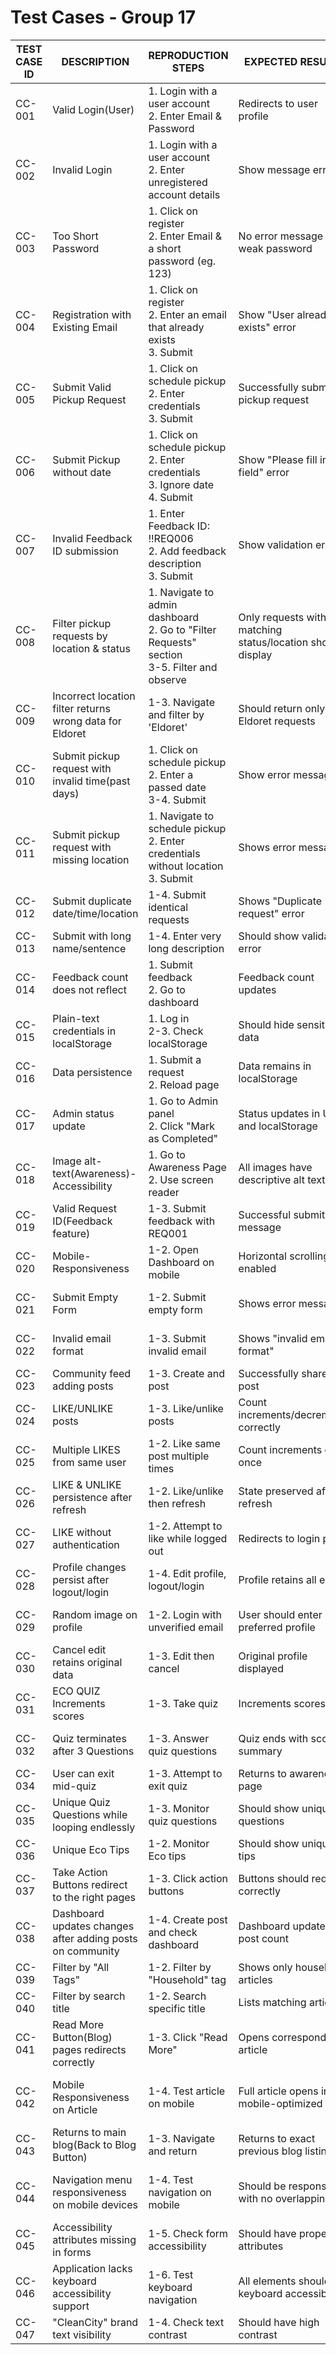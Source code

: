 # Test Cases - Group 17

| TEST CASE ID | DESCRIPTION                                                                 | REPRODUCTION STEPS                                                                 | EXPECTED RESULTS                                                                 | ACTUAL RESULTS                                                                 | STATUS |
|-------------|-----------------------------------------------------------------------------|-----------------------------------------------------------------------------------|---------------------------------------------------------------------------------|--------------------------------------------------------------------------------|--------|
| CC-001      | Valid Login(User)                                                           | 1. Login with a user account<br>2. Enter Email & Password                         | Redirects to user profile                                                       | Redirects successfully                                                          | PASS   |
| CC-002      | Invalid Login                                                               | 1. Login with a user account<br>2. Enter unregistered account details             | Show message error                                                              | Logins in successfully                                                          | FAIL   |
| CC-003      | Too Short Password                                                          | 1. Click on register<br>2. Enter Email & a short password (eg. 123)               | No error message for weak password                                              | Registers successfully                                                          | FAIL   |
| CC-004      | Registration with Existing Email                                            | 1. Click on register<br>2. Enter an email that already exists<br>3. Submit        | Show "User already exists" error                                                | User registered successfully                                                   | FAIL   |
| CC-005      | Submit Valid Pickup Request                                                 | 1. Click on schedule pickup<br>2. Enter credentials<br>3. Submit                  | Successfully submits pickup request                                             | Successfully submits pickup request                                            | PASS   |
| CC-006      | Submit Pickup without date                                                  | 1. Click on schedule pickup<br>2. Enter credentials<br>3. Ignore date<br>4. Submit | Show "Please fill in this field" error                                          | Field shows "Please fill in this field" error                                  | PASS   |
| CC-007      | Invalid Feedback ID submission                                              | 1. Enter Feedback ID: !!REQ006<br>2. Add feedback description<br>3. Submit        | Show validation error                                                           | No error shown                                                                 | FAIL   |
| CC-008      | Filter pickup requests by location & status                                 | 1. Navigate to admin dashboard<br>2. Go to "Filter Requests" section<br>3-5. Filter and observe | Only requests with matching status/location should display | Shows incorrect statuses (COMPLETED, MISSED, PENDING)                          | FAIL   |
| CC-009      | Incorrect location filter returns wrong data for Eldoret                    | 1-3. Navigate and filter by 'Eldoret'                                             | Should return only Eldoret requests                                              | Returns Nairobi requests instead                                               | FAIL   |
| CC-010      | Submit pickup request with invalid time(past days)                          | 1. Click on schedule pickup<br>2. Enter a passed date<br>3-4. Submit              | Show error message                                                              | Accepts past requests                                                          | FAIL   |
| CC-011      | Submit pickup request with missing location                                 | 1. Navigate to schedule pickup<br>2. Enter credentials without location<br>3. Submit | Shows error message                                                           | Displays correct error message                                                 | PASS   |
| CC-012      | Submit duplicate date/time/location                                         | 1-4. Submit identical requests                                                    | Shows "Duplicate request" error                                                 | Successfully accepts the request                                               | FAIL   |
| CC-013      | Submit with long name/sentence                                              | 1-4. Enter very long description                                                  | Should show validation error                                                    | Handles extra long input                                                       | FAIL   |
| CC-014      | Feedback count does not reflect                                             | 1. Submit feedback<br>2. Go to dashboard                                          | Feedback count updates                                                          | Feedback count does not update                                                 | FAIL   |
| CC-015      | Plain-text credentials in localStorage                                      | 1. Log in<br>2-3. Check localStorage                                              | Should hide sensitive data                                                      | Exposed plain-text data                                                        | FAIL   |
| CC-016      | Data persistence                                                           | 1. Submit a request<br>2. Reload page                                             | Data remains in localStorage                                                    | Data lost on refresh                                                           | FAIL   |
| CC-017      | Admin status update                                                        | 1. Go to Admin panel<br>2. Click "Mark as Completed"                              | Status updates in UI and localStorage                                           | UI doesn't refresh                                                             | FAIL   |
| CC-018      | Image alt-text(Awareness)-Accessibility                                    | 1. Go to Awareness Page<br>2. Use screen reader                                   | All images have descriptive alt text                                            | Missing alt text                                                               | FAIL   |
| CC-019      | Valid Request ID(Feedback feature)                                         | 1-3. Submit feedback with REQ001                                                  | Successful submits message                                                      | Message submitted successfully                                                 | PASS   |
| CC-020      | Mobile-Responsiveness                                                     | 1-2. Open Dashboard on mobile                                                     | Horizontal scrolling enabled                                                    | Table breaks on small screens                                                  | FAIL   |
| CC-021      | Submit Empty Form                                                          | 1-2. Submit empty form                                                            | Shows error message                                                             | Shows correct error message                                                    | PASS   |
| CC-022      | Invalid email format                                                       | 1-3. Submit invalid email                                                         | Shows "invalid email format"                                                    | Shows correct error message                                                    | PASS   |
| CC-023      | Community feed adding posts                                                | 1-3. Create and post                                                              | Successfully shares post                                                        | Shares post successfully                                                       | PASS   |
| CC-024      | LIKE/UNLIKE posts                                                          | 1-3. Like/unlike posts                                                            | Count increments/decrements correctly                                           | Works as expected                                                              | PASS   |
| CC-025      | Multiple LIKES from same user                                              | 1-2. Like same post multiple times                                                | Count increments only once                                                      | Works as expected                                                              | PASS   |
| CC-026      | LIKE & UNLIKE persistence after refresh                                    | 1-2. Like/unlike then refresh                                                     | State preserved after refresh                                                   | Works as expected                                                              | PASS   |
| CC-027      | LIKE without authentication                                                | 1-2. Attempt to like while logged out                                             | Redirects to login page                                                         | Allows liking without authentication                                           | FAIL   |
| CC-028      | Profile changes persist after logout/login                                 | 1-4. Edit profile, logout/login                                                   | Profile retains all edits                                                       | Reverts to initial information                                                 | FAIL   |
| CC-029      | Random image on profile                                                    | 1-2. Login with unverified email                                                  | User should enter preferred profile                                             | Randomly generates image                                                       | FAIL   |
| CC-030      | Cancel edit retains original data                                          | 1-3. Edit then cancel                                                             | Original profile displayed                                                      | Works as expected                                                              | PASS   |
| CC-031      | ECO QUIZ Increments scores                                                 | 1-3. Take quiz                                                                    | Increments scores                                                               | Works as expected                                                              | PASS   |
| CC-032      | Quiz terminates after 3 Questions                                          | 1-3. Answer quiz questions                                                        | Quiz ends with score summary                                                    | Quiz continuous endlessly                                                      | FAIL   |
| CC-034      | User can exit mid-quiz                                                     | 1-3. Attempt to exit quiz                                                         | Returns to awareness page                                                       | No exit option button exists                                                   | FAIL   |
| CC-035      | Unique Quiz Questions while looping endlessly                              | 1-3. Monitor quiz questions                                                       | Should show unique questions                                                    | Repeats same questions                                                         | FAIL   |
| CC-036      | Unique Eco Tips                                                            | 1-2. Monitor Eco tips                                                             | Should show unique tips                                                         | Shows unique tips                                                              | PASS   |
| CC-037      | Take Action Buttons redirect to the right pages                            | 1-3. Click action buttons                                                         | Buttons should redirect correctly                                               | Successfully redirects                                                         | PASS   |
| CC-038      | Dashboard updates changes after adding posts on community                  | 1-4. Create post and check dashboard                                              | Dashboard updates post count                                                    | Works as expected                                                              | PASS   |
| CC-039      | Filter by "All Tags"                                                       | 1-2. Filter by "Household" tag                                                    | Shows only household articles                                                   | Filters correctly                                                              | PASS   |
| CC-040      | Filter by search title                                                     | 1-2. Search specific title                                                        | Lists matching articles                                                         | Filters correctly                                                              | PASS   |
| CC-041      | Read More Button(Blog) pages redirects correctly                           | 1-3. Click "Read More"                                                            | Opens corresponding article                                                     | Redirects correctly                                                            | PASS   |
| CC-042      | Mobile Responsiveness on Article                                           | 1-4. Test article on mobile                                                       | Full article opens in mobile-optimized view                                     | Renders incorrectly on smaller devices                                         | FAIL   |
| CC-043      | Returns to main blog(Back to Blog Button)                                  | 1-3. Navigate and return                                                          | Returns to exact previous blog listing                                          | Works as expected                                                              | PASS   |
| CC-044      | Navigation menu responsiveness on mobile devices                           | 1-4. Test navigation on mobile                                                    | Should be responsive with no overlapping                                        | Menu items overlap and are unreadable                                          | FAIL   |
| CC-045      | Accessibility attributes missing in forms                                  | 1-5. Check form accessibility                                                     | Should have proper attributes                                                   | Lacks autocomplete attributes                                                  | FAIL   |
| CC-046      | Application lacks keyboard accessibility support                           | 1-6. Test keyboard navigation                                                     | All elements should be keyboard accessible                                      | Fails accessibility compliance                                                 | FAIL   |
| CC-047      | "CleanCity" brand text visibility                                          | 1-4. Check text contrast                                                          | Should have high contrast                                                       | Visible in all devices                                                         | PASS   |
